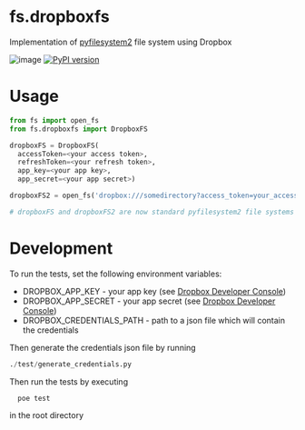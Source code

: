# fs.dropboxfs

Implementation of [pyfilesystem2](https://docs.pyfilesystem.org/) file system using Dropbox

![image](https://github.com/rkhwaja/fs.dropboxfs/workflows/ci/badge.svg) [![PyPI version](https://badge.fury.io/py/fs.dropboxfs.svg)](https://badge.fury.io/py/fs.dropboxfs)

# Usage

``` python
from fs import open_fs
from fs.dropboxfs import DropboxFS

dropboxFS = DropboxFS(
  accessToken=<your access token>,
  refreshToken=<your refresh token>,
  app_key=<your app key>,
  app_secret=<your app secret>)

dropboxFS2 = open_fs('dropbox:///somedirectory?access_token=your_access_token&refresh_token=your_refresh_token')

# dropboxFS and dropboxFS2 are now standard pyfilesystem2 file systems
```

# Development

To run the tests, set the following environment variables:

- DROPBOX_APP_KEY - your app key (see [Dropbox Developer Console](https://www.dropbox.com/developers/apps))
- DROPBOX_APP_SECRET - your app secret (see [Dropbox Developer Console](https://www.dropbox.com/developers/apps))
- DROPBOX_CREDENTIALS_PATH - path to a json file which will contain the credentials

Then generate the credentials json file by running

``` python
./test/generate_credentials.py
```

Then run the tests by executing

```bash
  poe test
```

in the root directory

